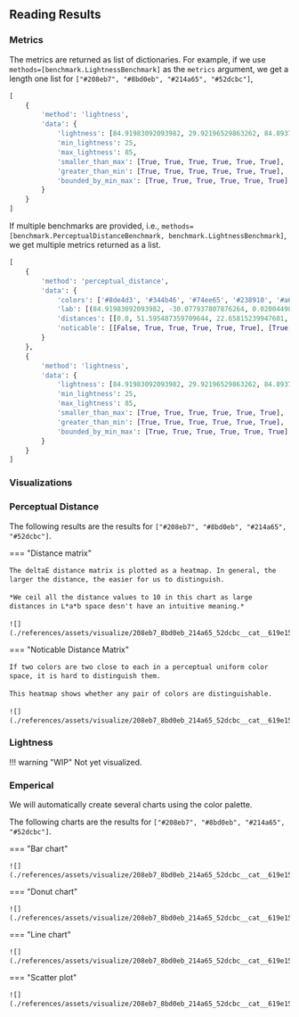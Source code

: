 ## Reading Results


### Metrics

The metrics are returned as list of dictionaries. For example, if we use `methods=[benchmark.LightnessBenchmark]` as the `metrics` argument, we get a length one list for `["#208eb7", "#8bd0eb", "#214a65", "#52dcbc"]`,

```python
[
    {
        'method': 'lightness',
        'data': {
            'lightness': [84.91983092093982, 29.92196529863262, 84.89371481804541, 49.84008327873316, 74.84871458198634, 59.995102078239626],
            'min_lightness': 25,
            'max_lightness': 85,
            'smaller_than_max': [True, True, True, True, True, True],
            'greater_than_min': [True, True, True, True, True, True],
            'bounded_by_min_max': [True, True, True, True, True, True]
        }
    }
]
```

If multiple benchmarks are provided, i.e., `methods=[benchmark.PerceptualDistanceBenchmark, benchmark.LightnessBenchmark]`, we get multiple metrics returned as a list.


```python
[
    {
        'method': 'perceptual_distance',
        'data': {
            'colors': ['#8de4d3', '#344b46', '#74ee65', '#238910', '#a6c363', '#509d99'],
            'lab': [(84.91983092093982, -30.077937807876264, 0.02004498485879136), (29.92196529863262, -10.125651525571849, 0.11432219452202075), (84.89371481804541, -59.80516907528527, 55.02104980247336), (49.84008327873316, -49.880004054854155, 49.88542716044376), (74.84871458198634, -24.89418244566888, 44.67650807158665), (59.995102078239626, -24.750918732142523, -5.256244862912585)],
            'distances': [[0.0, 51.595487359709644, 22.65815239947601, 35.416816157500605, 23.89289149811552, 19.300512151508368], [51.595487359709644, 0.0, 56.39906000723282, 29.903204552554257, 49.4276053685809, 30.206424477640848], [22.658152399476016, 56.39906000723282, 0.0, 28.124661697115705, 13.768615584198283, 32.78257261407205], [35.41681615750062, 29.903204552554257, 28.124661697115705, 0.0, 23.282610044487893, 27.59833645833781], [23.89289149811552, 49.4276053685809, 13.768615584198294, 23.282610044487903, 0.0, 28.627463185209976], [19.300512151508364, 30.206424477640848, 32.78257261407205, 27.5983364583378, 28.62746318520996, 0.0]],
            'noticable': [[False, True, True, True, True, True], [True, False, True, True, True, True], [True, True, False, True, True, True], [True, True, True, False, True, True], [True, True, True, True, False, True], [True, True, True, True, True, False]]
        }
    },
    {
        'method': 'lightness',
        'data': {
            'lightness': [84.91983092093982, 29.92196529863262, 84.89371481804541, 49.84008327873316, 74.84871458198634, 59.995102078239626],
            'min_lightness': 25,
            'max_lightness': 85,
            'smaller_than_max': [True, True, True, True, True, True],
            'greater_than_min': [True, True, True, True, True, True],
            'bounded_by_min_max': [True, True, True, True, True, True]
        }
    }
]
```

### Visualizations

### Perceptual Distance

The following results are the results for `["#208eb7", "#8bd0eb", "#214a65", "#52dcbc"]`.

=== "Distance matrix"

    The deltaE distance matrix is plotted as a heatmap. In general, the larger the distance, the easier for us to distinguish.

    *We ceil all the distance values to 10 in this chart as large distances in L*a*b space desn't have an intuitive meaning.*

    ![](./references/assets/visualize/208eb7_8bd0eb_214a65_52dcbc__cat__619e15650dc20200aadca5d0/distance_matrix.png)

=== "Noticable Distance Matrix"

    If two colors are two close to each in a perceptual uniform color space, it is hard to distinguish them.

    This heatmap shows whether any pair of colors are distinguishable.

    ![](./references/assets/visualize/208eb7_8bd0eb_214a65_52dcbc__cat__619e15650dc20200aadca5d0/noticable_matrix.png)




### Lightness


!!! warning "WIP"
    Not yet visualized.

### Emperical

We will automatically create several charts using the color palette.

The following charts are the results for `["#208eb7", "#8bd0eb", "#214a65", "#52dcbc"]`.

=== "Bar chart"

    ![](./references/assets/visualize/208eb7_8bd0eb_214a65_52dcbc__cat__619e15650dc20200aadca5d0/ac_bar_chart.png)

=== "Donut chart"

    ![](./references/assets/visualize/208eb7_8bd0eb_214a65_52dcbc__cat__619e15650dc20200aadca5d0/ac_donut_chart.png)

=== "Line chart"

    ![](./references/assets/visualize/208eb7_8bd0eb_214a65_52dcbc__cat__619e15650dc20200aadca5d0/ac_line_chart.png)

=== "Scatter plot"

    ![](./references/assets/visualize/208eb7_8bd0eb_214a65_52dcbc__cat__619e15650dc20200aadca5d0/ac_scatter_chart.png)